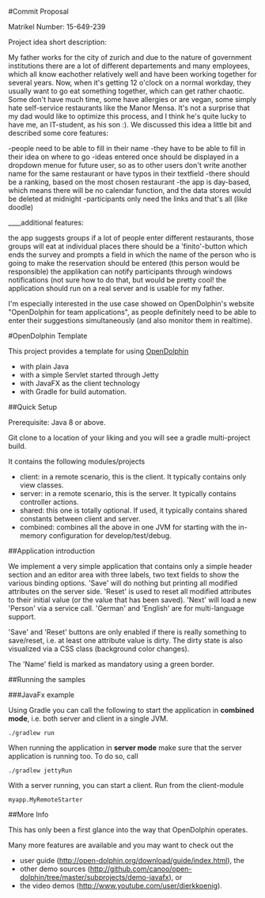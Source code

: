 #Commit Proposal

Matrikel Number: 15-649-239

Project idea short description:

My father works for the city of zurich and due to the nature of government institutions there are a lot of different departements and many employees, which all know eachother relatively well and have been working together for several years. Now, when it's getting 12 o'clock on a normal workday, they usually want to go eat something together, which can get rather chaotic. Some don't have much time, some have allergies or are vegan, some simply hate self-service restaurants like the Manor Mensa. It's not a surprise that my dad would like to optimize this process, and I think he's quite lucky to have me, an IT-student, as his son :). We discussed this idea a little bit and described some core features:

-people need to be able to fill in their name -they have to be able to fill in their idea on where to go -ideas entered once should be displayed in a dropdown menue for future user, so as to other users don't write another name for the same restaurant or have typos in their textfield -there should be a ranking, based on the most chosen restaurant -the app is day-based, which means there will be no calendar function, and the data stores would be deleted at midnight -participants only need the links and that's all (like doodle)

____additional features:

the app suggests groups if a lot of people enter different restaurants, those groups will eat at individual places
there should be a 'finito'-button which ends the survey and prompts a field in which the name of the person who is going to make the reservation should be entered (this person would be responsible)
the applikation can notify participants through windows notifications (not sure how to do that, but would be pretty cool!
the application should run on a real server and is usable for my father.

I'm especially interested in the use case showed on OpenDolphin's website "OpenDolphin for team applications", as people definitely need to be able to enter their suggestions simultaneously (and also monitor them in realtime).

#OpenDolphin Template

This project provides a template for using [OpenDolphin](http://open-dolphin.org) 

- with plain Java 
- with a simple Servlet started through Jetty
- with JavaFX as the client technology
- with Gradle for build automation.

##Quick Setup

Prerequisite: Java 8 or above.

Git clone to a location of your liking and you will see a gradle multi-project build.

It contains the following modules/projects
- client: in a remote scenario, this is the client. It typically contains only view classes.
- server: in a remote scenario, this is the server. It typically contains controller actions.
- shared: this one is totally optional. If used, it typically contains shared constants between client and server.
- combined: combines all the above in one JVM for starting with the in-memory configuration for develop/test/debug.

##Application introduction

We implement a very simple application that contains only a simple header section and an editor area
with three labels, two text fields to show the various binding options.
'Save' will do nothing but printing all modified attributes
on the server side. 'Reset' is used to reset all modified attributes to their initial value (or the value that has been saved).
'Next' will load a new 'Person' via a service call. 'German' and 'English' are for multi-language support.

'Save' and 'Reset' buttons are only enabled if there is really something to save/reset, i.e. at least one attribute value is dirty.
The dirty state is also visualized via a CSS class (background color changes).

The 'Name' field is marked as mandatory using a green border.

##Running the samples

###JavaFx example

Using Gradle you can call the following to start the application in **combined mode**, i.e. both server and client in a single JVM.

    ./gradlew run 


When running the application in **server mode** make sure that the server application is running too. To do so, call

    ./gradlew jettyRun
    
With a server running, you can start a client. Run from the client-module 

    myapp.MyRemoteStarter
    
##More Info

This has only been a first glance into the way that OpenDolphin operates.

Many more features are available and you may want to check out the
- user guide (http://open-dolphin.org/download/guide/index.html), the
- other demo sources (http://github.com/canoo/open-dolphin/tree/master/subprojects/demo-javafx), or
- the video demos (http://www.youtube.com/user/dierkkoenig).
